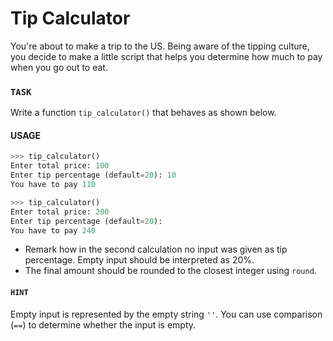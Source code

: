 # Tip Calculator

You're about to make a trip to the US.
Being aware of the tipping culture, you decide to make a little script that helps you determine how much to pay when you go out to eat.

### `TASK`

Write a function `tip_calculator()` that behaves as shown below.

#### USAGE

```python
>>> tip_calculator()
Enter total price: 100
Enter tip percentage (default=20): 10
You have to pay 110

>>> tip_calculator()
Enter total price: 200
Enter tip percentage (default=20):
You have to pay 240
```

- Remark how in the second calculation no input was given as tip percentage.
  Empty input should be interpreted as 20%.
- The final amount should be rounded to the closest integer using `round`.

#### `HINT`

Empty input is represented by the empty string `''`.
You can use comparison (`==`) to determine whether the input is empty.
